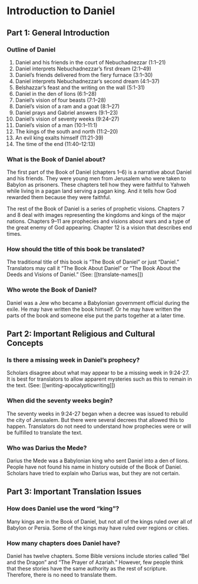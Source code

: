 # Introduction to Daniel
## Part 1: General Introduction

### Outline of Daniel

1. Daniel and his friends in the court of Nebuchadnezzar (1:1–21)
1. Daniel interprets Nebuchadnezzar’s first dream (2:1–49)
1. Daniel’s friends delivered from the fiery furnace (3:1–30)
1. Daniel interprets Nebuchadnezzar’s second dream (4:1–37)
1. Belshazzar’s feast and the writing on the wall (5:1-31)
1. Daniel in the den of lions (6:1–28)
1. Daniel’s vision of four beasts (7:1–28)
1. Daniel’s vision of a ram and a goat (8:1–27)
1. Daniel prays and Gabriel answers (9:1–23)
1. Daniel’s vision of seventy weeks (9:24–27)
1. Daniel’s vision of a man (10:1–11:1)
1. The kings of the south and north (11:2–20)
1. An evil king exalts himself (11:21-39)
1. The time of the end (11:40–12:13)

### What is the Book of Daniel about?

The first part of the Book of Daniel (chapters 1–6) is a narrative about Daniel and his friends. They were young men from Jerusalem who were taken to Babylon as prisoners. These chapters tell how they were faithful to Yahweh while living in a pagan land serving a pagan king. And it tells how God rewarded them because they were faithful.

The rest of the Book of Daniel is a series of prophetic visions. Chapters 7 and 8 deal with images representing the kingdoms and kings of the major nations. Chapters 9–11 are prophecies and visions about wars and a type of the great enemy of God appearing. Chapter 12 is a vision that describes end times.

### How should the title of this book be translated?

The traditional title of this book is “The Book of Daniel” or just “Daniel.” Translators may call it “The Book About Daniel” or “The Book About the Deeds and Visions of Daniel.” (See: [[translate-names]])

### Who wrote the Book of Daniel?

Daniel was a Jew who became a Babylonian government official during the exile. He may have written the book himself. Or he may have written the parts of the book and someone else put the parts together at a later time.

## Part 2: Important Religious and Cultural Concepts

### Is there a missing week in Daniel’s prophecy?

Scholars disagree about what may appear to be a missing week in 9:24-27. It is best for translators to allow apparent mysteries such as this to remain in the text. (See: [[writing-apocalypticwriting]])

### When did the seventy weeks begin?

The seventy weeks in 9:24-27 began when a decree was issued to rebuild the city of Jerusalem. But there were several decrees that allowed this to happen. Translators do not need to understand how prophecies were or will be fulfilled to translate the text.

### Who was Darius the Mede?

Darius the Mede was a Babylonian king who sent Daniel into a den of lions. People have not found his name in history outside of the Book of Daniel. Scholars have tried to explain who Darius was, but they are not certain.

## Part 3: Important Translation Issues

### How does Daniel use the word “king”?

Many kings are in the Book of Daniel, but not all of the kings ruled over all of Babylon or Persia. Some of the kings may have ruled over regions or cities.

### How many chapters does Daniel have?

Daniel has twelve chapters. Some Bible versions include stories called “Bel and the Dragon” and “The Prayer of Azariah.” However, few people think that these stories have the same authority as the rest of scripture. Therefore, there is no need to translate them.